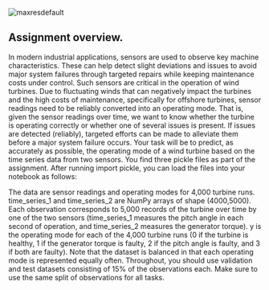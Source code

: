 ![maxresdefault](https://user-images.githubusercontent.com/61338647/170028290-c2b58093-8cf4-4ee9-b08b-77d0cc21e3f8.jpg)
## Assignment overview.  
In modern industrial applications, sensors are used to observe key machine characteristics. These can help detect slight deviations and issues to avoid major system failures through targeted repairs while keeping maintenance costs under control.
Such sensors are critical in the operation of wind turbines. Due to fluctuating winds that can negatively impact the turbines and the high costs of maintenance, specifically for offshore turbines, sensor readings need to be reliably converted into an operating mode. That is, given the sensor readings over time, we want to know whether the turbine is operating correctly or whether one of several issues is present. If issues are detected (reliably), targeted efforts can be made to alleviate them before a major system failure occurs.
Your task will be to predict, as accurately as possible, the operating mode of a wind turbine based on the time series data from two sensors.
You find three pickle files as part of the assignment. After running import pickle, you can load the files into your notebook as follows:


The data are sensor readings and operating modes for 4,000 turbine runs. time_series_1 and time_series_2 are NumPy arrays of shape (4000,5000). Each observation corresponds to 5,000 records of the turbine over time by one of the two sensors (time_series_1 measures the pitch angle in each second of operation, and time_series_2 measures the generator torque). y is the operating mode for each of the 4,000 turbine runs (0 if the turbine is healthy, 1 if the generator torque is faulty, 2 if the pitch angle is faulty, and 3 if both are faulty). Note that the dataset is balanced in that each operating mode is represented equally often.
Throughout, you should use validation and test datasets consisting of 15% of the observations each. Make sure to use the same split of observations for all tasks.  
  

